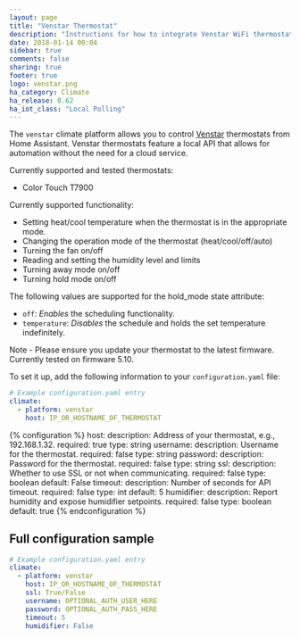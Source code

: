 ```yaml
---
layout: page
title: "Venstar Thermostat"
description: "Instructions for how to integrate Venstar WiFi thermostats within Home Assistant."
date: 2018-01-14 00:04
sidebar: true
comments: false
sharing: true
footer: true
logo: venstar.png
ha_category: Climate
ha_release: 0.62
ha_iot_class: "Local Polling"
---
```



The `venstar` climate platform allows you to control [Venstar](http://www.venstar.com) thermostats from Home Assistant.
Venstar thermostats feature a local API that allows for automation without the need for a cloud service.

Currently supported and tested thermostats:

- Color Touch T7900

Currently supported functionality:
- Setting heat/cool temperature when the thermostat is in the appropriate mode.
- Changing the operation mode of the thermostat (heat/cool/off/auto)
- Turning the fan on/off
- Reading and setting the humidity level and limits
- Turning away mode on/off
- Turning hold mode on/off

The following values are supported for the hold_mode state attribute:
- `off`: *Enables* the scheduling functionality.
- `temperature`: *Disables* the schedule and holds the set temperature indefinitely.

Note - Please ensure you update your thermostat to the latest firmware. Currently tested on firmware 5.10.

To set it up, add the following information to your `configuration.yaml` file:

```yaml
# Example configuration.yaml entry
climate:
  - platform: venstar
    host: IP_OR_HOSTNAME_OF_THERMOSTAT
```

{% configuration %}
host:
  description: Address of your thermostat, e.g., 192.168.1.32.
  required: true
  type: string
username:
  description: Username for the thermostat.
  required: false
  type: string
password:
  description:  Password for the thermostat.
  required: false
  type: string
ssl:
  description: Whether to use SSL or not when communicating.
  required: false
  type: boolean
  default: False
timeout:
  description: Number of seconds for API timeout.
  required: false
  type: int
  default: 5
humidifier:
  description: Report humidity and expose humidifier setpoints.
  required: false
  type: boolean
  default: true
{% endconfiguration %}

## Full configuration sample

```yaml
# Example configuration.yaml entry
climate:
  - platform: venstar
    host: IP_OR_HOSTNAME_OF_THERMOSTAT
    ssl: True/False
    username: OPTIONAL_AUTH_USER_HERE
    password: OPTIONAL_AUTH_PASS_HERE
    timeout: 5
    humidifier: False
```

